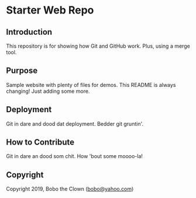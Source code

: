 # Starter Web Repo

## Introduction

This repository is for showing how Git and GitHub work. Plus, using a merge tool.

## Purpose

Sample website with plenty of files for demos. This README is always changing!  Just adding some more.

## Deployment

Git in dare and dood dat deployment. Bedder git gruntin'.

## How to Contribute

Git in dare an dood som chit. How 'bout some moooo-la!

## Copyright

Copyright 2019, Bobo the Clown (bobo@yahoo.com)
